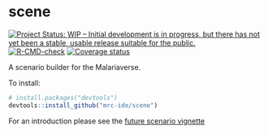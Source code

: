 
<!-- README.md is generated from README.Rmd. Please edit that file -->

# scene

<!-- badges: start -->

[![Project Status: WIP – Initial development is in progress, but there
has not yet been a stable, usable release suitable for the
public.](https://www.repostatus.org/badges/latest/wip.svg)](https://www.repostatus.org/#wip)
[![R-CMD-check](https://github.com/mrc-ide/scene/workflows/R-CMD-check/badge.svg)](https://github.com/mrc-ide/scene/actions)
[![Coverage
status](https://codecov.io/gh/mrc-ide/peeps/branch/main/graph/badge.svg)](https://codecov.io/github/mrc-ide/scene)
<!-- badges: end -->

A scenario builder for the Malariaverse.

To install:

``` r
# install.packages("devtools")
devtools::install_github("mrc-ide/scene")
```

For an introduction please see the [future scenario
vignette](https://mrc-ide.github.io/scene/articles/future-scenario.html)
